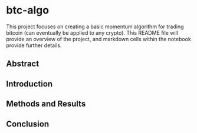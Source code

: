 # btc-algo
This project focuses on creating a basic momentum algorithm for trading bitcoin (can eventually be applied to any crypto). This README file will provide an overview of the project, and markdown cells within the notebook provide further details.

## Abstract

## Introduction

## Methods and Results

## Conclusion
